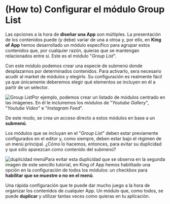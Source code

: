 # **(How to) Configurar el módulo Group List**

Las opciones a la hora de **diseñar una App** son múltiples. La presentación de los contenidos puede (y debe) variar de una a otroa y, por ello, en **King of App** hemos desarrollado un módulo específico para agrupar estos contenidos que, por cualquier razón, quieras que se mantengan relacionados entre sí. Este es el módulo "_Group List_".

Con este módulo podemos crear una especie de submenú donde desplazarnos por determinados contenidos. Para activarlo, sera necesario acudir al market de módulos y elegirlo. Su configuración es realmente fácil ya que únicamente deberemos elegir qué elementos se incluyen en él a partir de un selector.

![Group List](http://kingofapp.es/wp-content/uploads/2015/12/Group-List-30ř.png)Por ejemplo, podemos crear un listado de módulos centrado en las imágenes. En él le incluiremos los módulos de "_Youtube Gallery_", "_Youtube Video_" e "_Instagram Feed_".

De este modo, se crea un acceso directo a estos módulos en base a un **submenú**.

Los módulos que se incluyan en el "_Group List_" deben estar previamente configurados en el editor y, como siempre, deben estar bajo el régimen de un menú principal. ¿Cómo lo hacemos, entonces, para evitar su duplicidad y que sólo aparezcan como contenido del submenú?

![duplicidad menú](http://kingofapp.es/wp-content/uploads/2015/12/duplicidad-menú1-30ř.png)Para evitar esta duplicidad que se observa en la segunda imagen de este sencillo tutorial, en King of App hemos habilitado una opción en la configuración de todos los módulos: un checkbox para **habilitar que se muestre o no en el menú**.

Una rápida configuración que te puede dar mucho juego a la hora de organizar los contenidos de cualquier App. Un módulo que, como todos, se puede **duplicar** y utilizar tantas veces como quieras en tu aplicación.
